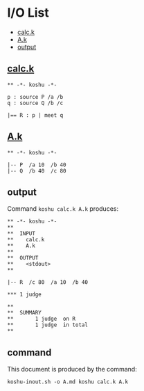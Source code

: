 # I/O List

- [calc.k](#calck)
- [A.k](#ak)
- [output](#output)



## [calc.k](calc.k)

```
** -*- koshu -*-

p : source P /a /b
q : source Q /b /c

|== R : p | meet q

```



## [A.k](A.k)

```
** -*- koshu -*-

|-- P  /a 10  /b 40
|-- Q  /b 40  /c 80

```



## output


Command `koshu calc.k A.k` produces:

```
** -*- koshu -*-
**
**  INPUT
**    calc.k
**    A.k
**
**  OUTPUT
**    <stdout>
**

|-- R  /c 80  /a 10  /b 40

*** 1 judge 

**
**  SUMMARY
**       1 judge  on R
**       1 judge  in total
**
```



## command

This document is produced by the command:

```
koshu-inout.sh -o A.md koshu calc.k A.k
```

